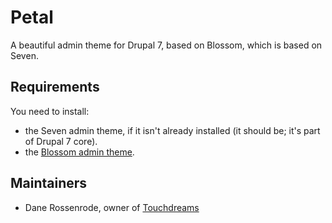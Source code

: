 # Petal

A beautiful admin theme for Drupal 7, based on Blossom, which is based on Seven.

## Requirements

You need to install:

 - the Seven admin theme, if it isn't already installed (it should be; it's part of Drupal 7 core).
 - the [Blossom admin theme](https://www.drupal.org/project/blossom_admin).

## Maintainers

 - Dane Rossenrode, owner of [Touchdreams](http://touchdreams.co.za)